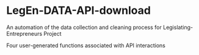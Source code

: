 # LegEn-DATA-API-download
An automation of the data collection and cleaning process for Legislating-Entrepreneurs Project

Four user-generated functions associated with API interactions
